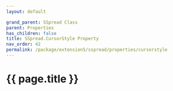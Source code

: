 ```yaml
---
layout: default

grand_parent: SSpread Class
parent: Properties
has_children: false
title: SSpread.CursorStyle Property
nav_order: 42
permalink: /package/extension5/sspread/properties/cursorstyle
---
```

# {{ page.title }}
